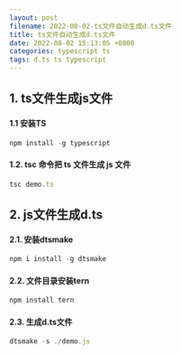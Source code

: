 ```yaml
---
layout: post
filename: 2022-08-02-ts文件自动生成d.ts文件
title: ts文件自动生成d.ts文件
date: 2022-08-02 15:13:05 +0800
categories: typescript ts
tags: d.ts ts typescript
---
```


## 1. ts文件生成js文件

#### 1.1 安装TS

```javascript
npm install -g typescript
```

#### 1.2. tsc 命令把 ts 文件生成 js 文件

```javascript
tsc demo.ts
```

 

## 2. js文件生成d.ts

#### 2.1. 安装dtsmake

```javascript
npm i install -g dtsmake
```

#### 2.2. 文件目录安装tern

```javascript
npm install tern
```
#### 2.3. 生成d.ts文件
```javascript
dtsmake -s ./demo.js
```


